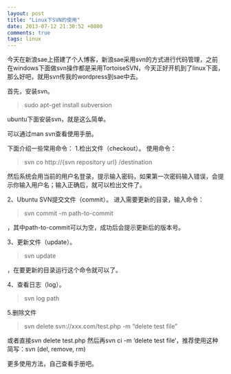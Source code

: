 ```yaml
---
layout: post
title: "Linux下SVN的使用"
date: 2013-07-12 21:30:52 +0800
comments: true
tags: linux
---
```


今天在新浪sae上搭建了个人博客，新浪sae采用svn的方式进行代码管理，之前在windows下面做svn操作都是采用TortoiseSVN，今天正好开机到了linux下面，那么好吧，就用svn传我的wordpress到sae中去。

首先，安装svn。

> sudo apt-get install subversion

ubuntu下面安装svn，就是这么简单。
<!-- more -->
可以通过man svn查看使用手册。

下面介绍一些常用命令：
1.检出文件（checkout）。
使用命令：
> svn co http://{svn repository url} /destination 

然后系统会用当前的用户名登录，提示输入密码，如果第一次密码输入错误，会提示你输入用户名；输入正确后，就可以检出文件了。

2、Ubuntu SVN提交文件（commit）。
进入需要更新的目录，输入命令：

> svn commit -m path-to-commit

，其中path-to-commit可以为空，成功后会提示更新后的版本号。

3、更新文件（update）。

> svn update

，在要更新的目录运行这个命令就可以了。

4、查看日志（log）。

> svn log path

5.删除文件

> svn delete svn://xxx.com/test.php -m “delete test file”

或者直接svn delete test.php 然后再svn ci -m ‘delete test file‘，推荐使用这种简写：svn (del, remove, rm)

更多使用方法，自己查看手册吧。
